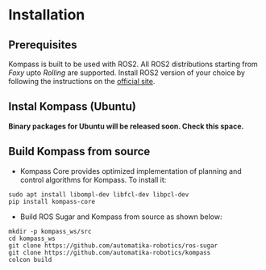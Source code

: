 # Installation

## Prerequisites

Kompass is built to be used with ROS2. All ROS2 distributions starting from _Foxy_ upto _Rolling_ are supported. Install ROS2 version of your choice by following the instructions on the [official site](https://docs.ros.org/).

## Instal Kompass (Ubuntu)

**Binary packages for Ubuntu will be released soon. Check this space.**

## Build Kompass from source

- Kompass Core provides optimized implementation of planning and control algorithms for Kompass. To install it:
```shell
sudo apt install libompl-dev libfcl-dev libpcl-dev
pip install kompass-core
```

- Build ROS Sugar and Kompass from source as shown below:

```shell
mkdir -p kompass_ws/src
cd kompass_ws
git clone https://github.com/automatika-robotics/ros-sugar
git clone https://github.com/automatika-robotics/kompass
colcon build
```
